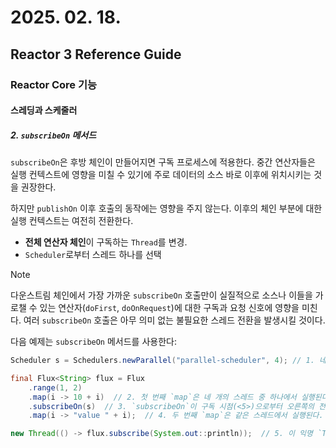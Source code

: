 # 2025. 02. 18.

## Reactor 3 Reference Guide

### Reactor Core 기능

#### 스레딩과 스케줄러

##### 2. `subscribeOn` 메서드

`subscribeOn`은 후방 체인이 만들어지면 구독 프로세스에 적용한다. 중간 연산자들은 실행 컨텍스트에 영향을 미칠 수 있기에 주로 데이터의 소스 바로 이후에 위치시키는 것을 권장한다.

하지만 `publishOn` 이후 호출의 동작에는 영향을 주지 않는다. 이후의 체인 부분에 대한 실행 컨텍스트는 여전히 전환한다.

* **전체 연산자 체인**이 구독하는 `Thread`를 변경.
* `Scheduler`로부터 스레드 하나를 선택

> [!NOTE]
>
> 다운스트림 체인에서 가장 가까운 `subscribeOn` 호출만이 실질적으로 소스나 이들을 가로챌 수 있는 연산자(`doFirst`, `doOnRequest`)에 대한 구독과 요청 신호에 영향을 미친다. 여러 `subscribeOn` 호출은 아무 의미 없는 불필요한 스레드 전환을 발생시킬 것이다.

다음 예제는 `subscribeOn` 메서드를 사용한다:

```java
Scheduler s = Schedulers.newParallel("parallel-scheduler", 4); // 1. 네 개의 `Thread`를 가진 새 `Scheduler`를 생성한다.

final Flux<String> flux = Flux
    .range(1, 2)
    .map(i -> 10 + i)  // 2. 첫 번째 `map`은 네 개의 스레드 중 하나에서 실행된다.
    .subscribeOn(s)  // 3. `subscribeOn`이 구독 시점(<5>)으로부터 오른쪽의 전체 시퀀스를 전환하므로
    .map(i -> "value " + i);  // 4. 두 번째 `map`은 같은 스레드에서 실행된다.

new Thread(() -> flux.subscribe(System.out::println));  // 5. 이 익명 `Thread`는 *구독*이 처음 발생하는 곳이지만, `subscribeOn`이 즉시 네 개의 스케줄러 스레드 중 하나로 전환한다.
```



